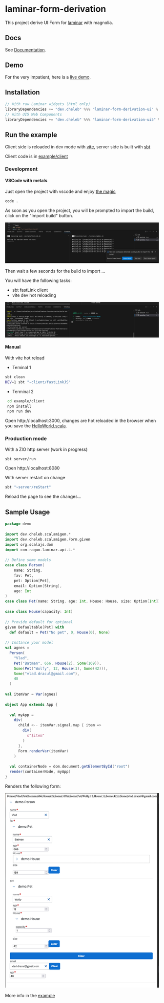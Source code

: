 # laminar-form-derivation

This project derive UI Form for [laminar](https://laminar.dev/) with magnolia.

## Docs

See [Documentation](https://cheleb.github.io/laminar-form-derivation/docs/index.html).

## Demo

For the very impatient, here is a [live demo](https://cheleb.github.io/laminar-form-derivation/demo/index.html).

## Installation

```sbt
// With raw Laminar widgets (html only)
libraryDependencies += "dev.cheleb" %%% "laminar-form-derivation-ui" % "0.11.0"
// With UI5 Web Components
libraryDependencies += "dev.cheleb" %%% "laminar-form-derivation-ui5" % "0.11.0"
```
## Run the example


Client side is reloaded in dev mode with [vite](https://vitejs.dev/), server side is built with [sbt](https://www.scala-sbt.org/)


Client code is in [example/client](./example/client/src/main/scala/HelloWorld.scala)

### Development

#### VSCode with metals

Just open the project with vscode and enjoy [the magic](.vscode/tasks.json)

 ```bash
 code .
 ```

As soon as you open the project, you will be prompted to import the build, click on the "Import build" button.

![Import build](./docs/_assets/images/import-project.png)

Then wait a few seconds for the build to import ...

You will have the following tasks:

 * sbt fastLink client
 * vite dev hot reloading

![Tasks](./docs/_assets/images/dev-terminals.png) 

#### Manual

With vite hot reload

 * Teminal 1 

```bash
sbt clean
DEV=1 sbt "~client/fastLinkJS"
```

 * Terminal 2
 ```bash
  cd example/client
  npm install
  npm run dev
  ```

Open http://localhost:3000, changes are hot reloaded in the browser when you save the [HelloWorld.scala](./example/client/src/main/scala/HelloWorld.scala).

### Production mode 

With a ZIO http server (work in progress)

```bash
sbt server/run  
```

Open http://localhost:8080

With server restart on change

```bash
sbt "~server/reStart"
```

Reload the page to see the changes...


## Sample Usage

```scala
package demo

import dev.cheleb.scalamigen.*
import dev.cheleb.scalamigen.Form.given
import org.scalajs.dom
import com.raquo.laminar.api.L.*

// Define some models
case class Person(
    name: String,
    fav: Pet,
    pet: Option[Pet],
    email: Option[String],
    age: Int
)
case class Pet(name: String, age: Int, House: House, size: Option[Int])

case class House(capacity: Int)

// Provide default for optional
given Defaultable[Pet] with
  def default = Pet("No pet", 0, House(0), None)

// Instance your model
val agnes =
  Person(
    "Vlad",
    Pet("Batman", 666, House(2), Some(169)),
    Some(Pet("Wolfy", 12, House(1), Some(42))),
    Some("vlad.dracul@gmail.com"),
    48
  )

val itemVar = Var(agnes)

object App extends App {

  val myApp =
    div(
      child <-- itemVar.signal.map { item =>
        div(
          s"$item"
        )
      },
      Form.renderVar(itemVar)
    )

  val containerNode = dom.document.getElementById("root")
  render(containerNode, myApp)
}

```

Renders the following form:

![Form](./form.png)


More info in the [example](./example/client/src/main/scala/HelloWorld.scala)


